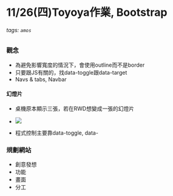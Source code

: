 # 11/26(四)Toyoya作業, Bootstrap
###### tags: `amos`

### 觀念
* 為避免影響寬度的情況下，會使用outline而不是border
* 只要跟JS有關的，找data-toggle跟data-target
* Navs & tabs, Navbar

#### 幻燈片
* 桌機原本顯示三張，若在RWD想變成一張的幻燈片

* ![](https://i.imgur.com/UOSCClz.png)
* 程式控制主要靠data-toggle, data-

### 規劃網站
* 創意發想
* 功能
* 畫面
* 分工